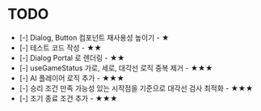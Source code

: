 # TODO

- [-] Dialog, Button 컴포넌트 재사용성 높이기 - ★
- [-] 테스트 코드 작성 - ★★
- [-] Dialog Portal 로 렌더링 - ★★
- [-] useGameStatus 가로, 세로, 대각선 로직 중복 제거 - ★★★
- [-] AI 플레이어 로직 추가 - ★★★
- [-] 승리 조건 만족 가능성 있는 시작점을 기준으로 대각선 검사 최적화 - ★★★
- [-] 조기 종료 조건 추가 - ★★★